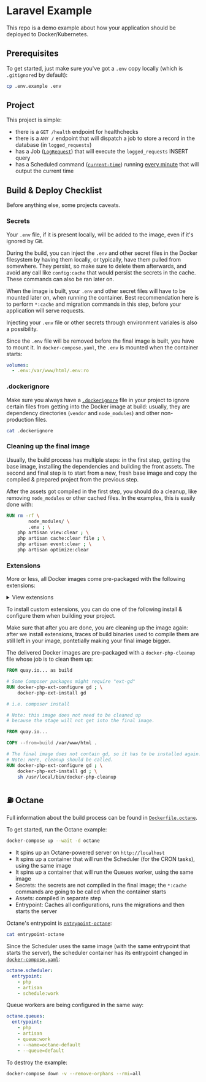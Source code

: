 # Laravel Example

This repo is a demo example about how your application should be deployed to Docker/Kubernetes.

## Prerequisites

To get started, just make sure you've got a `.env` copy locally (which is `.gitignore`d by default):

```bash
cp .env.example .env
```

## Project

This project is simple:

- there is a `GET /health` endpoint for healthchecks
- there is a `ANY /` endpoint that will dispatch a job to store a record in the database (in `logged_requests`)
- has a Job ([`LogRequest`](app/Jobs/LogRequest.php)) that will execute the `logged_requests` INSERT query
- has a Scheduled command ([`current-time`](app/Console/Commands/WriteFile.php)) running [every minute](app/Console/Kernel.php) that will output the current time

## Build & Deploy Checklist

Before anything else, some projects caveats.

### Secrets

Your `.env` file, if it is present locally, will be added to the image, even if it's ignored by Git.

During the build, you can inject the `.env` and other secret files in the Docker filesystem by having them locally, or typically, have them pulled from somewhere. They persist, so make sure to delete them afterwards, and avoid any call like `config:cache` that would persist the secrets in the cache. These commands can also be ran later on.

When the image is built, your `.env` and other secret files will have to be mounted later on, when running the container. Best recommendation here is to perform `*:cache` and migration commands in this step, before your application will serve requests.

Injecting your `.env` file or other secrets through environment variales is also a possibility.

Since the `.env` file will be removed before the final image is built, you have to mount it. In `docker-compose.yaml`, the `.env` is mounted when the container starts:

```yaml
volumes:
  - .env:/var/www/html/.env:ro
```

### .dockerignore

Make sure you always have a [`.dockerignore`](.dockerignore) file in your project to ignore certain files from getting into the Docker image at build: usually, they are dependency directories (`vendor` and `node_modules`) and other non-production files.

```bash
cat .dockerignore
```

### Cleaning up the final image

Usually, the build process has multiple steps: in the first step, getting the base image, installing the dependencies and building the front assets. The second and final step is to start from a new, fresh base image and copy the compiled & prepared project from the previous step.

After the assets got compiled in the first step, you should do a cleanup, like removing `node_modules` or other cached files. In the examples, this is easily done with:

```dockerfile
RUN rm -rf \
        node_modules/ \
        .env ; \
    php artisan view:clear ; \
    php artisan cache:clear file ; \
    php artisan event:clear ; \
    php artisan optimize:clear
```

### Extensions

More or less, all Docker images come pre-packaged with the following extensions:

<details>
    <summary>View extensions</summary>
    ```
    bcmath
    Core
    ctype
    curl
    date
    dom
    fileinfo
    filter
    ftp
    gettext
    hash
    iconv
    intl
    json
    libxml
    mbstring
    mcrypt
    mysqli
    mysqlnd
    openssl
    pcntl
    pcre
    PDO
    pdo_mysql
    pdo_pgsql
    pdo_sqlite
    Phar
    posix
    readline
    redis
    Reflection
    session
    SimpleXML
    soap
    sockets
    sodium
    SPL
    sqlite3
    standard
    tokenizer
    xml
    xmlreader
    xmlwriter
    xsl
    zip
    zlib
    ```
</details>

To install custom extensions, you can do one of the following install & configure them when building your project.

Make sure that after you are done, you are cleaning up the image again: after we install extensions, traces of build binaries used to compile them are still left in your image, pontetially making your final image bigger.

The delivered Docker images are pre-packaged with a `docker-php-cleanup` file whose job is to clean them up:

```dockerfile
FROM quay.io... as build

# Some Composer packages might require "ext-gd"
RUN docker-php-ext-configure gd ; \
    docker-php-ext-install gd

# i.e. composer install

# Note: this image does not need to be cleaned up
# because the stage will not get into the final image.

FROM quay.io...

COPY --from=build /var/www/html .

# The final image does not contain gd, so it has to be installed again.
# Note: Here, cleanup should be called.
RUN docker-php-ext-configure gd ; \
    docker-php-ext-install gd ; \
    sh /usr/local/bin/docker-php-cleanup
```

## ⛽️ Octane

Full information about the build process can be found in [`Dockerfile.octane`](Dockerfile.octane).

To get started, run the Octane example:

```bash
docker-compose up --wait -d octane
```

- It spins up an Octane-powered server on `http://localhost`
- It spins up a container that will run the Scheduler (for the CRON tasks), using the same image
- It spins up a container that will run the Queues worker, using the same image
- Secrets: the secrets are not compiled in the final image; the `*:cache` commands are going to be called when the container starts
- Assets: compiled in separate step
- Entrypoint: Caches all configurations, runs the migrations and then starts the server

Octane's entrypoint is [`entrypoint-octane`](entrypoint-octane):

```bash
cat entrypoint-octane
```

Since the Scheduler uses the same image (with the same entrypoint that starts the server), the scheduler container has its entrypoint changed in [`docker-compose.yaml`](docker-compose.yaml):

```yaml
octane.scheduler:
  entrypoint:
    - php
    - artisan
    - schedule:work
```

Queue workers are being configured in the same way:

```yaml
octane.queues:
  entrypoint:
    - php
    - artisan
    - queue:work
    - --name=octane-default
    - --queue=default
```

To destroy the example:

```bash
docker-compose down -v --remove-orphans --rmi=all
```
